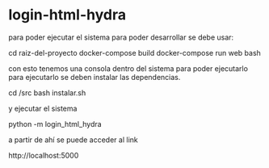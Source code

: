 # login-html-hydra

para poder ejecutar el sistema para poder desarrollar
se debe usar:

cd raiz-del-proyecto
docker-compose build
docker-compose run web bash

con esto tenemos una consola dentro del sistema para poder ejecutarlo
para ejecutarlo se deben instalar las dependencias.

cd /src
bash instalar.sh

y ejecutar el sistema

python -m login_html_hydra

a partir de ahí se puede acceder al link

http://localhost:5000



